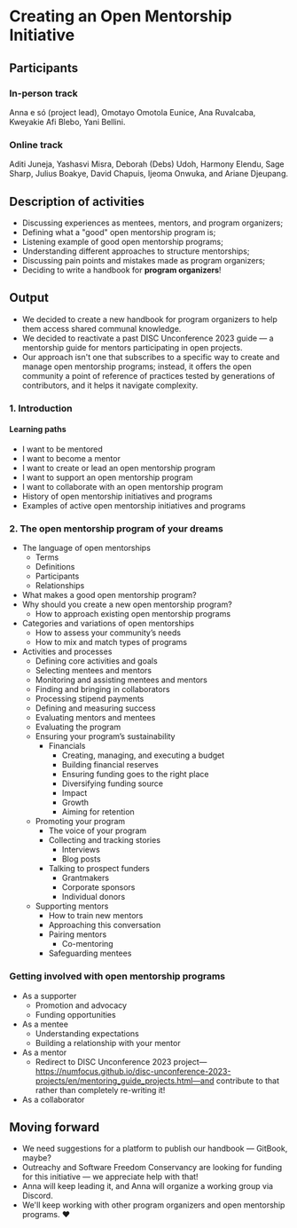 # Creating an Open Mentorship Initiative

## Participants
### In-person track

Anna e só (project lead), Omotayo Omotola Eunice, Ana Ruvalcaba, Kweyakie Afi Blebo, Yani Bellini.

### Online track

Aditi Juneja, Yashasvi Misra, Deborah (Debs) Udoh, Harmony Elendu, Sage Sharp, Julius Boakye, David Chapuis, Ijeoma Onwuka, and Ariane Djeupang. 

## Description of activities

- Discussing experiences as mentees, mentors, and program organizers;
- Defining what a "good" open mentorship program is;
- Listening example of good open mentorship programs;
- Understanding different approaches to structure mentorships;
- Discussing pain points and mistakes made as program organizers;
- Deciding to write a handbook for **program organizers**!

## Output

- We decided to create a new handbook for program organizers to help them access shared communal knowledge.
- We decided to reactivate a past DISC Unconference 2023 guide — a mentorship guide for mentors participating in open projects.
- Our approach isn't one that subscribes to a specific way to create and manage open mentorship programs; instead, it offers the open community a point of reference of practices tested by generations of contributors, and it helps it navigate complexity.

### 1. Introduction
#### Learning paths 
- I want to be mentored
- I want to become a mentor
- I want to create or lead an open mentorship program
- I want to support an open mentorship program
- I want to collaborate with an open mentorship program
- History of open mentorship initiatives and programs
- Examples of active open mentorship initiatives and programs

### 2. The open mentorship program of your dreams
- The language of open mentorships
  - Terms
  - Definitions
  - Participants
  - Relationships
- What makes a good open mentorship program?
- Why should you create a new open mentorship program?
  - How to approach existing open mentorship programs
- Categories and variations of open mentorships
  - How to assess your community’s needs
  - How to mix and match types of programs
- Activities and processes
  - Defining core activities and goals
  - Selecting mentees and mentors
  - Monitoring and assisting mentees and mentors
  - Finding and bringing in collaborators
  - Processing stipend payments
  - Defining and measuring success
  - Evaluating mentors and mentees
  - Evaluating the program
  - Ensuring your program’s sustainability
    - Financials
      - Creating, managing, and executing a budget
      - Building financial reserves
      - Ensuring funding goes to the right place
      - Diversifying funding source
      - Impact
      - Growth
      - Aiming for retention
  - Promoting your program
    - The voice of your program
    - Collecting and tracking stories
      - Interviews
      - Blog posts
    - Talking to prospect funders
      - Grantmakers
      - Corporate sponsors
      - Individual donors
  - Supporting mentors	
    - How to train new mentors
    - Approaching this conversation
    - Pairing mentors
      - Co-mentoring
    - Safeguarding mentees

### Getting involved with open mentorship programs
- As a supporter
  - Promotion and advocacy 
  - Funding opportunities
- As a mentee
  - Understanding expectations
  - Building a relationship with your mentor
- As a mentor
  - Redirect to DISC Unconference 2023 project—https://numfocus.github.io/disc-unconference-2023-projects/en/mentoring_guide_projects.html—and contribute to that rather than completely re-writing it!
- As a collaborator

## Moving forward
- We need suggestions for a platform to publish our handbook — GitBook, maybe?
- Outreachy and Software Freedom Conservancy are looking for funding for this initiative — we appreciate help with that!
- Anna will keep leading it, and Anna will organize a working group via Discord.
- We'll keep working with other program organizers and open mentorship programs. ❤️
